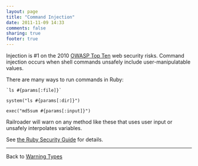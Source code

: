 ```yaml
---
layout: page
title: "Command Injection"
date: 2011-11-09 14:33
comments: false
sharing: true
footer: true
---
```


Injection is #1 on the 2010 [OWASP Top Ten](https://www.owasp.org/index.php/Top_10_2010-A1) web security risks. Command injection occurs when shell commands unsafely include user-manipulatable values.

There are many ways to run commands in Ruby:

    `ls #{params[:file]}`

    system("ls #{params[:dir]}")

    exec("md5sum #{params[:input]}")

Railroader will warn on any method like these that uses user input or unsafely interpolates variables.

See [the Ruby Security Guide](http://guides.rubyonrails.org/security.html#command-line-injection) for details.

---
Back to [Warning Types](/docs/warning_types)

